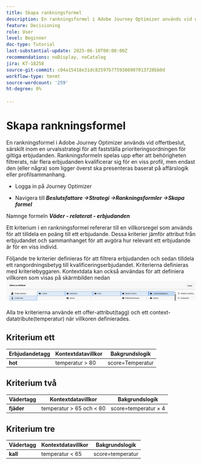 ```yaml
---
title: Skapa rankningsformel
description: En rankningsformel i Adobe Journey Optimizer används vid offertbeslut, särskilt inom en urvalsstrategi för att fastställa prioriteringsordningen för giltiga erbjudanden.
feature: Decisioning
role: User
level: Beginner
doc-type: Tutorial
last-substantial-update: 2025-06-10T00:00:00Z
recommendations: noDisplay, noCatalog
jira: KT-18258
source-git-commit: c04a15418e31dc82597b7759386907013728bb0d
workflow-type: tm+mt
source-wordcount: '259'
ht-degree: 0%

---
```


# Skapa rankningsformel

En rankningsformel i Adobe Journey Optimizer används vid offertbeslut, särskilt inom en urvalsstrategi för att fastställa prioriteringsordningen för giltiga erbjudanden. Rankningsformeln spelas upp efter att behörigheten filtrerats, när flera erbjudanden kvalificerar sig för en viss profil, men endast den (eller några) som ligger överst ska presenteras baserat på affärslogik eller profilsammanhang.

* Logga in på Journey Optimizer

* Navigera till _**Beslutsfattare ->Strategi ->Rankningsformler ->Skapa formel**_

Namnge formeln _**Väder - relaterat - erbjudanden**_



Ett kriterium i en rankningsformel refererar till en villkorsregel som används för att tilldela en poäng till ett erbjudande. Dessa kriterier jämför attribut från erbjudandet och sammanhanget för att avgöra hur relevant ett erbjudande är för en viss individ.

Följande tre kriterier definieras för att filtrera erbjudanden och sedan tilldela ett rangordningsbetyg till kvalificeringserbjudandet. Kriterierna definieras med kriteriebyggaren. Kontextdata kan också användas för att definiera villkoren som visas på skärmbilden nedan
![contxt-data](assets/context-data.png)

Alla tre kriterierna använde ett offer-attribut(tagg) och ett context-datatribute(temperatur) när villkoren definierades.

## Kriterium ett

| **Erbjudandetagg** | **Kontextdatavillkor** | **Bakgrundslogik** |
|------------------|---------------------|-------------------------------------|
| **hot** | temperatur > 80 | score=Temperatur |


## Kriterium två

| **Vädertagg** | **Kontextdatavillkor** | **Bakgrundslogik** |
|------------------|---------------------------|----------------------------------------------|
| **fjäder** | temperatur > 65 och &lt; 80 | score=temperatur × 4 |

## Kriterium tre

| **Vädertagg** | **Kontextdatavillkor** | **Bakgrundslogik** |
|------------------|---------------------------|----------------------------------------------|
| **kall** | temperatur &lt; 65 | score=temperatur |
